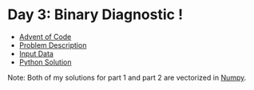 # Day 3: Binary Diagnostic !

- [Advent of Code](https://adventofcode.com/2021/day/3)
- [Problem Description](https://github.com/nicovandenhooff/advent-of-code-2021/blob/main/problems/day-3-binary-diagnostic/info.txt)
- [Input Data](https://github.com/nicovandenhooff/advent-of-code-2021/blob/main/problems/day-3-binary-diagnostic/input.txt)
- [Python Solution](https://github.com/nicovandenhooff/advent-of-code-2021/blob/main/problems/day-3-binary-diagnostic/solution.py)

Note: Both of my solutions for part 1 and part 2 are vectorized in [Numpy](https://numpy.org/devdocs/user/whatisnumpy.html).